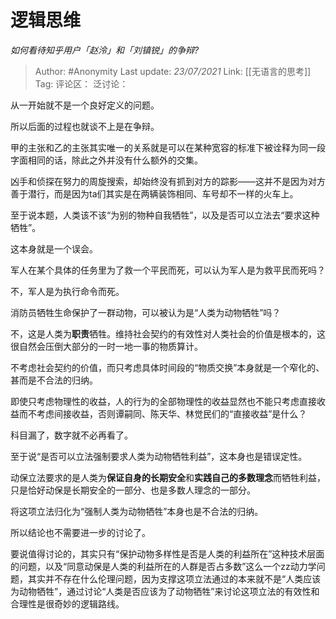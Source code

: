 # 逻辑思维
*如何看待知乎用户「赵泠」和「刘镇锐」的争辩?*

> Author: #Anonymity
> Last update: *23/07/2021*
> Link: [[无语言的思考]]
> Tag:
> 评论区：
> 泛讨论：

从一开始就不是一个良好定义的问题。

所以后面的过程也就谈不上是在争辩。

甲的主张和乙的主张其实唯一的关系就是可以在某种宽容的标准下被诠释为同一段字面相同的话，除此之外并没有什么额外的交集。

凶手和侦探在努力的周旋搜索，却始终没有抓到对方的踪影——这并不是因为对方善于潜行，而是因为ta们其实是在两辆装饰相同、车号却不一样的火车上。

至于说本题，人类该不该“为别的物种自我牺牲”，以及是否可以立法去“要求这种牺牲”。

这本身就是一个误会。

军人在某个具体的任务里为了救一个平民而死，可以认为军人是为救平民而死吗？

不，军人是为执行命令而死。

消防员牺牲生命保护了一群动物，可以被认为是“人类为动物牺牲”吗？

不，这是人类为**职责**牺牲。维持社会契约的有效性对人类社会的价值是根本的，这很自然会压倒大部分的一时一地一事的物质算计。

不考虑社会契约的价值，而只考虑具体时间段的“物质交换”本身就是一个窄化的、甚而是不合法的归纳。

即使只考虑物理性的收益，人的行为的全部物理性的收益显然也不能只考虑直接收益而不考虑间接收益，否则谭嗣同、陈天华、林觉民们的“直接收益”是什么？

科目漏了，数字就不必再看了。

至于说“是否可以立法强制要求人类为动物牺牲利益”，这本身也是错误定性。

动保立法要求的是人类为**保证自身的长期安全**和**实践自己的多数理念**而牺牲利益，只是恰好动保是长期安全的一部分、也是多数人理念的一部分。

将这项立法归化为“强制人类为动物牺牲”本身也是不合法的归纳。

所以结论也不需要进一步的讨论了。

要说值得讨论的，其实只有“保护动物多样性是否是人类的利益所在”这种技术层面的问题，以及“同意动保是人类的利益所在的人群是否占多数”这么一个zz动力学问题，其实并不存在什么伦理问题，因为支撑这项立法通过的本来就不是“人类应该为动物牺牲”，通过讨论“人类是否应该为了动物牺牲”来讨论这项立法的有效性和合理性是很奇妙的逻辑路线。
